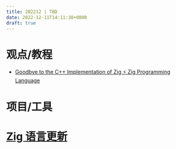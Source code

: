 ```yaml
---
title: 202212 | TBD
date: 2022-12-11T14:11:38+0800
draft: true
---
```


# 观点/教程

- [Goodbye to the C++ Implementation of Zig ⚡ Zig Programming Language](https://ziglang.org/news/goodbye-cpp/)

# 项目/工具

# [Zig 语言更新](https://github.com/ziglang/zig/pulls?page=1&q=+is%3Aclosed+is%3Apr+closed%3A2022-12-01..2023-01-01)
